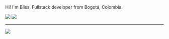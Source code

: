 <p>Hi! I'm Bliss, Fullstack developer from Bogotá, Colombia.</p>
<img src="https://dcbadge.limes.pink/api/shield/1009281424177778699"/>
<a href="https://discord.gg/RHePucN4e9">
<img src="https://dcbadge.limes.pink/api/server/https://discord.gg/RHePucN4e9?theme=discord&logoColor=green"/>
</a>
<hr>
<img src="./assets/giphy.gif"/>
